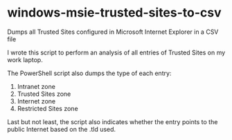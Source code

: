 # windows-msie-trusted-sites-to-csv
Dumps all Trusted Sites configured in Microsoft Internet Explorer in a CSV file

I wrote this script to perform an analysis of all entries of Trusted Sites on my work laptop.

The PowerShell script also dumps the type of each entry:

1. Intranet zone
1. Trusted Sites zone
1. Internet zone
1. Restricted Sites zone

Last but not least, the script also indicates whether the entry points to the public Internet based on the .tld used.
